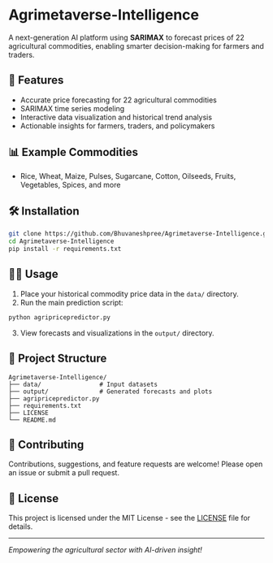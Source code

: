 
# Agrimetaverse-Intelligence

A next-generation AI platform using **SARIMAX** to forecast prices of 22 agricultural commodities, enabling smarter decision-making for farmers and traders.

## 🚀 Features

- Accurate price forecasting for 22 agricultural commodities
- SARIMAX time series modeling
- Interactive data visualization and historical trend analysis
- Actionable insights for farmers, traders, and policymakers

## 📊 Example Commodities
- Rice, Wheat, Maize, Pulses, Sugarcane, Cotton, Oilseeds, Fruits, Vegetables, Spices, and more

## 🛠️ Installation

```bash
git clone https://github.com/Bhuvaneshpree/Agrimetaverse-Intelligence.git
cd Agrimetaverse-Intelligence
pip install -r requirements.txt
```

## 🧑‍💻 Usage

1. Place your historical commodity price data in the `data/` directory.
2. Run the main prediction script:

```bash
python agripricepredictor.py
```

3. View forecasts and visualizations in the `output/` directory.

## 📁 Project Structure

```
Agrimetaverse-Intelligence/
├── data/                # Input datasets
├── output/              # Generated forecasts and plots
├── agripricepredictor.py
├── requirements.txt
├── LICENSE
└── README.md
```

## 🤝 Contributing

Contributions, suggestions, and feature requests are welcome! Please open an issue or submit a pull request.

## 📄 License

This project is licensed under the MIT License - see the [LICENSE](LICENSE) file for details.

---

*Empowering the agricultural sector with AI-driven insight!*
